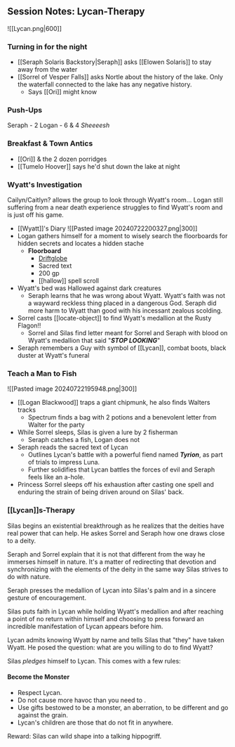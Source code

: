 ## Session Notes: Lycan-Therapy
![[Lycan.png|600]]
### Turning in for the night 
- [[Seraph Solaris Backstory|Seraph]] asks [[Elowen Solaris]] to stay away from the water 
- [[Sorrel of Vesper Falls]] asks Nortle about the history of the lake. Only the waterfall connected to the lake has any negative history.
	- Says [[Ori]] might know
### Push-Ups
Seraph - 2
Logan - 6 & 4 *Sheeeesh*
### Breakfast & Town Antics
- [[Ori]] & the 2 dozen porridges
- [[Tumelo Hoover]] says he'd shut down the lake at night

### Wyatt's Investigation
Cailyn/Caitlyn? allows the group to look through Wyatt's room... Logan still suffering from a near death experience struggles to find Wyatt's room and is just off his game.
- [[Wyatt]]'s Diary
![[Pasted image 20240722200327.png|300]]
- Logan gathers himself for a moment to wisely search the floorboards for hidden secrets and locates a hidden stache
	- **Floorboard**
		- [Driftglobe](https://www.aidedd.org/dnd/om.php?vo=driftglobe)
		- Sacred text
		- 200 gp
		- [[hallow]] spell scroll
- Wyatt's bed was Hallowed against dark creatures 
	- Seraph learns that he was wrong about Wyatt. Wyatt's faith was not a wayward reckless thing placed in a dangerous God. Seraph did more harm to Wyatt than good with his incessant zealous scolding.
- Sorrel casts [[locate-object]] to find Wyatt's medallion at the Rusty Flagon!!
	- Sorrel and Silas find letter meant for Sorrel and Seraph with blood on Wyatt's medallion that said "***STOP LOOKING***"
- Seraph remembers a Guy with symbol of [[Lycan]], combat boots, black duster at Wyatt's funeral
### Teach a Man to Fish 
![[Pasted image 20240722195948.png|300]]
- [[Logan Blackwood]] traps a giant chipmunk, he also finds Walters tracks 
	- Spectrum finds a bag with 2 potions and a benevolent letter from Walter for the party 
- While Sorrel sleeps, Silas is given a lure by 2 fisherman
	- Seraph catches a fish, Logan does not
- Seraph reads the sacred text of Lycan 
	- Outlines Lycan's battle with a powerful fiend named ***Tyrion***, as part of trials to impress Luna.
	- Further solidifies that Lycan battles the forces of evil and Seraph feels like an a-hole.
- Princess Sorrel sleeps off his exhaustion after casting one spell and enduring the strain of being driven around on Silas' back.
### [[Lycan]]s-Therapy
Silas begins an existential breakthrough as he realizes that the deities have real power that can help. He askes Sorrel and Seraph how one draws close to a deity.

Seraph and Sorrel explain that it is not that different from the way he immerses himself in nature. It's a matter of redirecting that devotion and synchronizing with the elements of the deity in the same way Silas strives to do with nature.

Seraph presses the medallion of Lycan into Silas's palm and in a sincere gesture of encouragement. 

Silas puts faith in Lycan while holding Wyatt's medallion and after reaching a point of no return within himself and choosing to press forward an incredible manifestation of Lycan appears before him.

Lycan admits knowing Wyatt by name and tells Silas that "they" have taken Wyatt. He posed the question: what are you willing to do to find Wyatt?

Silas *pledges* himself to Lycan. This comes with a few rules:

#### **Become the Monster**
- Respect Lycan.
- Do not cause more havoc than you need to .
- Use gifts bestowed to be a monster, an aberration, to be different and go against the grain.
- Lycan's children are those that do not fit in anywhere.

Reward: Silas can wild shape into a talking hippogriff.